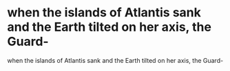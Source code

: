 # when the islands of Atlantis sank and the Earth tilted on her axis, the Guard-

when the islands of Atlantis sank and the Earth tilted on her axis, the Guard-